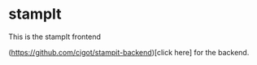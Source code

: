# stampIt

This is the stampIt frontend

(https://github.com/cigot/stampit-backend)[click here] for the backend.

